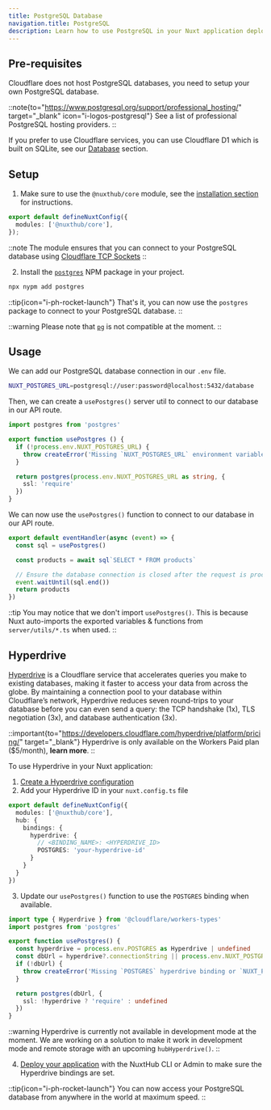 ```yaml
---
title: PostgreSQL Database
navigation.title: PostgreSQL
description: Learn how to use PostgreSQL in your Nuxt application deployed on Cloudflare Workers / Pages and how to speed up your queries using Hyperdrive.
---
```


## Pre-requisites

Cloudflare does not host PostgreSQL databases, you need to setup your own PostgreSQL database.

::note{to="https://www.postgresql.org/support/professional_hosting/" target="_blank" icon="i-logos-postgresql"}
See a list of professional PostgreSQL hosting providers.
::

If you prefer to use Cloudflare services, you can use Cloudflare D1 which is built on SQLite, see our [Database](/docs/features/database) section.

## Setup

1. Make sure to use the `@nuxthub/core` module, see the [installation section](/docs/getting-started/installation#add-to-a-nuxt-project) for instructions.

```ts [nuxt.config.ts]
export default defineNuxtConfig({
  modules: ['@nuxthub/core'],
});
```

::note
The module ensures that you can connect to your PostgreSQL database using [Cloudflare TCP Sockets](https://developers.cloudflare.com/workers/runtime-apis/tcp-sockets/.)
::

2. Install the [`postgres`](https://www.npmjs.com/package/postgres) NPM package in your project.

```bash
npx nypm add postgres
```

::tip{icon="i-ph-rocket-launch"}
That's it, you can now use the `postgres` package to connect to your PostgreSQL database.
::

::warning
Please note that [`pg`](https://www.npmjs.com/package/pg) is not compatible at the moment.
::

## Usage

We can add our PostgreSQL database connection in our `.env` file.

```bash [.env]
NUXT_POSTGRES_URL=postgresql://user:password@localhost:5432/database
```

Then, we can create a `usePostgres()` server util to connect to our database in our API route.

```ts [server/utils/postgres.ts]
import postgres from 'postgres'

export function usePostgres () {
  if (!process.env.NUXT_POSTGRES_URL) {
    throw createError('Missing `NUXT_POSTGRES_URL` environment variable')
  }

  return postgres(process.env.NUXT_POSTGRES_URL as string, {
    ssl: 'require'
  })
}
```

We can now use the `usePostgres()` function to connect to our database in our API route.

```ts [server/api/db.ts]
export default eventHandler(async (event) => {
  const sql = usePostgres()

  const products = await sql`SELECT * FROM products`

  // Ensure the database connection is closed after the request is processed
  event.waitUntil(sql.end())
  return products
})
```

::tip
You may notice that we don't import `usePostgres()`. This is because Nuxt auto-imports the exported variables & functions from `server/utils/*.ts` when used.
::

## Hyperdrive

[Hyperdrive](https://developers.cloudflare.com/hyperdrive/) is a Cloudflare service that accelerates queries you make to existing databases, making it faster to access your data from across the globe. By maintaining a connection pool to your database within Cloudflare’s network, Hyperdrive reduces seven round-trips to your database before you can even send a query: the TCP handshake (1x), TLS negotiation (3x), and database authentication (3x).

::important{to="https://developers.cloudflare.com/hyperdrive/platform/pricing/" target="_blank"}
Hyperdrive is only available on the Workers Paid plan ($5/month), **learn more**.
::

To use Hyperdrive in your Nuxt application:
1. [Create a Hyperdrive configuration](https://dash.cloudflare.com/?to=/:account/workers/hyperdrive/create)
2. Add your Hyperdrive ID in your `nuxt.config.ts` file

```ts [nuxt.config.ts]
export default defineNuxtConfig({
  modules: ['@nuxthub/core'],
  hub: {
    bindings: {
      hyperdrive: {
        // <BINDING_NAME>: <HYPERDRIVE_ID>
        POSTGRES: 'your-hyperdrive-id'
      }
    }
  }
})
```

3. Update our `usePostgres()` function to use the `POSTGRES` binding when available.

```ts [server/utils/postgres.ts]
import type { Hyperdrive } from '@cloudflare/workers-types'
import postgres from 'postgres'

export function usePostgres() {
  const hyperdrive = process.env.POSTGRES as Hyperdrive | undefined
  const dbUrl = hyperdrive?.connectionString || process.env.NUXT_POSTGRES_URL
  if (!dbUrl) {
    throw createError('Missing `POSTGRES` hyperdrive binding or `NUXT_POSTGRES_URL` env variable')
  }

  return postgres(dbUrl, {
    ssl: !hyperdrive ? 'require' : undefined
  })
}
```

::warning
Hyperdrive is currently not available in development mode at the moment. We are working on a solution to make it work in development mode and remote storage with an upcoming `hubHyperdrive()`.
::

4. [Deploy your application](/docs/getting-started/deploy) with the NuxtHub CLI or Admin to make sure the Hyperdrive bindings are set.

::tip{icon="i-ph-rocket-launch"}
You can now access your PostgreSQL database from anywhere in the world at maximum speed.
::
